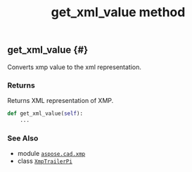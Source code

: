 ﻿---
title: get_xml_value method
second_title: Aspose.CAD for Python via .NET API References
description: 
type: docs
weight: 30
url: /python-net/aspose.cad.xmp/xmptrailerpi/get_xml_value/
is_root: false
---

## get_xml_value {#}

Converts xmp value to the xml representation.


### Returns 


Returns XML representation of XMP.


```python
def get_xml_value(self):
    ...
```





### See Also
* module [`aspose.cad.xmp`](../../)
* class [`XmpTrailerPi`](/cad/python-net/aspose.cad.xmp/xmptrailerpi)
